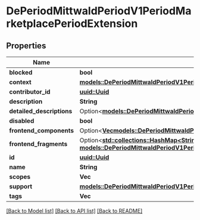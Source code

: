 # DePeriodMittwaldPeriodV1PeriodMarketplacePeriodExtension

## Properties

Name | Type | Description | Notes
------------ | ------------- | ------------- | -------------
**blocked** | **bool** |  | 
**context** | [**models::DePeriodMittwaldPeriodV1PeriodMarketplacePeriodContext**](de.mittwald.v1.marketplace.Context.md) |  | 
**contributor_id** | [**uuid::Uuid**](uuid::Uuid.md) |  | 
**description** | **String** |  | 
**detailed_descriptions** | Option<[**models::DePeriodMittwaldPeriodV1PeriodMarketplacePeriodDetailedDescriptions**](de.mittwald.v1.marketplace.DetailedDescriptions.md)> |  | [optional]
**disabled** | **bool** |  | 
**frontend_components** | Option<[**Vec<models::DePeriodMittwaldPeriodV1PeriodMarketplacePeriodExternalComponent>**](de.mittwald.v1.marketplace.ExternalComponent.md)> |  | [optional]
**frontend_fragments** | Option<[**std::collections::HashMap<String, models::DePeriodMittwaldPeriodV1PeriodMarketplacePeriodFrontendFragment>**](de.mittwald.v1.marketplace.FrontendFragment.md)> |  | [optional]
**id** | [**uuid::Uuid**](uuid::Uuid.md) |  | 
**name** | **String** |  | 
**scopes** | **Vec<String>** |  | 
**support** | [**models::DePeriodMittwaldPeriodV1PeriodMarketplacePeriodSupportMeta**](de.mittwald.v1.marketplace.SupportMeta.md) |  | 
**tags** | **Vec<String>** |  | 

[[Back to Model list]](../README.md#documentation-for-models) [[Back to API list]](../README.md#documentation-for-api-endpoints) [[Back to README]](../README.md)


